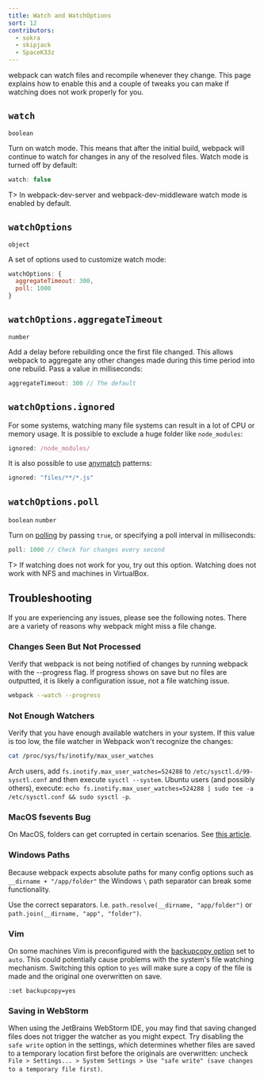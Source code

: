 ```yaml
---
title: Watch and WatchOptions
sort: 12
contributors:
  - sokra
  - skipjack
  - SpaceK33z
---
```


webpack can watch files and recompile whenever they change. This page explains how to enable this and a couple of tweaks you can make if watching does not work properly for you.

## `watch`

`boolean`

Turn on watch mode. This means that after the initial build, webpack will continue to watch for changes in any of the resolved files. Watch mode is turned off by default:

```js
watch: false
```

T> In webpack-dev-server and webpack-dev-middleware watch mode is enabled by default.

## `watchOptions`

`object`

A set of options used to customize watch mode:

```js
watchOptions: {
  aggregateTimeout: 300,
  poll: 1000
}
```

## `watchOptions.aggregateTimeout`

`number`

Add a delay before rebuilding once the first file changed. This allows webpack to aggregate any other changes made during this time period into one rebuild. Pass a value in milliseconds:

```js
aggregateTimeout: 300 // The default
```

## `watchOptions.ignored`

For some systems, watching many file systems can result in a lot of CPU or memory usage. It is possible to exclude a huge folder like `node_modules`:

```js
ignored: /node_modules/
```

It is also possible to use [anymatch](https://github.com/es128/anymatch) patterns:

```js
ignored: "files/**/*.js"
```

## `watchOptions.poll`

`boolean` `number`

Turn on [polling](http://whatis.techtarget.com/definition/polling) by passing `true`, or specifying a poll interval in milliseconds:

```js
poll: 1000 // Check for changes every second
```

T> If watching does not work for you, try out this option. Watching does not work with NFS and machines in VirtualBox.


## Troubleshooting

If you are experiencing any issues, please see the following notes. There are a variety of reasons why webpack might miss a file change.

### Changes Seen But Not Processed

Verify that webpack is not being notified of changes by running webpack with the --progress flag. If progress shows on save but no files are outputted, it is likely a configuration issue, not a file watching issue.

```bash
webpack --watch --progress
```

### Not Enough Watchers

Verify that you have enough available watchers in your system. If this value is too low, the file watcher in Webpack won't recognize the changes:

```bash
cat /proc/sys/fs/inotify/max_user_watches
```

Arch users, add `fs.inotify.max_user_watches=524288` to `/etc/sysctl.d/99-sysctl.conf` and then execute `sysctl --system`. Ubuntu users (and possibly others), execute: `echo fs.inotify.max_user_watches=524288 | sudo tee -a /etc/sysctl.conf && sudo sysctl -p`.

### MacOS fsevents Bug

On MacOS, folders can get corrupted in certain scenarios. See [this article](http://feedback.livereload.com/knowledgebase/articles/86239-os-x-fsevents-bug-may-prevent-monitoring-of-certai).

### Windows Paths

Because webpack expects absolute paths for many config options such as `__dirname + "/app/folder"` the Windows `\` path separator can break some functionality.

Use the correct separators. I.e. `path.resolve(__dirname, "app/folder")` or `path.join(__dirname, "app", "folder")`.

### Vim

On some machines Vim is preconfigured with the [backupcopy option](http://vimdoc.sourceforge.net/htmldoc/options.html#'backupcopy') set to `auto`. This could potentially cause problems with the system's file watching mechanism. Switching this option to `yes` will make sure a copy of the file is made and the original one overwritten on save. 

`:set backupcopy=yes`

### Saving in WebStorm

When using the JetBrains WebStorm IDE, you may find that saving changed files does not trigger the watcher as you might expect. Try disabling the `safe write` option in the settings, which determines whether files are saved to a temporary location first before the originals are overwritten: uncheck `File > Settings... > System Settings > Use "safe write" (save changes to a temporary file first)`.
